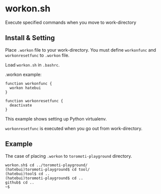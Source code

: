 workon.sh
=========

Execute specified commands when you move to work-directory

Install & Setting
-----------------

Place `.workon` file to your work-directory. You must define `workonfunc` and `workonresetfunc` to `.workon` file.

Load `workon.sh` in `.bashrc`.

.workon example:

    function workonfunc {
      workon hatebui
    }

    function workonresetfunc {
      deactivate
    }

This example shows setting up Python virtualenv.

`workonresetfunc` is executed when you go out from work-directory.

Example
-------

The case of placing `.workon` to `toromoti-playground` directory.

    workon.sh$ cd ../toromoti-playground/
    (hatebui)toromoti-playground$ cd tool/
    (hatebui)tool$ cd ..
    (hatebui)toromoti-playground$ cd ..
    github$ cd ..
    ~$
